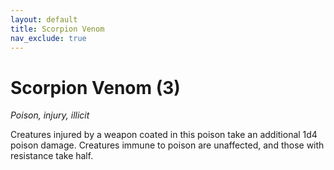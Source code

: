 ```yaml
---
layout: default
title: Scorpion Venom
nav_exclude: true
---
```


# Scorpion Venom (3)

*Poison, injury, illicit*

Creatures injured by a weapon coated in this poison take an additional 1d4 poison damage. Creatures immune to poison are unaffected, and those with resistance take half.